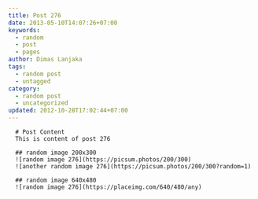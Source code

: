 ```yaml
---
title: Post 276
date: 2013-05-10T14:07:26+07:00
keywords:
  - random
  - post
  - pages
author: Dimas Lanjaka
tags:
  - random post
  - untagged
category:
  - random post
  - uncategorized
updated: 2012-10-28T17:02:44+07:00
---
```


      # Post Content
      This is content of post 276

      ## random image 200x300
      ![random image 276](https://picsum.photos/200/300)
      ![another random image 276](https://picsum.photos/200/300?random=1)

      ## random image 640x480
      ![random image 276](https://placeimg.com/640/480/any)
      